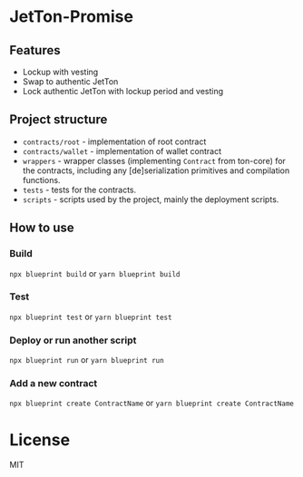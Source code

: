 # JetTon-Promise

## Features
* Lockup with vesting
* Swap to authentic JetTon
* Lock authentic JetTon with lockup period and vesting


## Project structure

-   `contracts/root` - implementation of root contract
- `contracts/wallet` - implementation of wallet contract
-   `wrappers` - wrapper classes (implementing `Contract` from ton-core) for the contracts, including any [de]serialization primitives and compilation functions.
-   `tests` - tests for the contracts.
-   `scripts` - scripts used by the project, mainly the deployment scripts.

## How to use

### Build

`npx blueprint build` or `yarn blueprint build`

### Test

`npx blueprint test` or `yarn blueprint test`

### Deploy or run another script

`npx blueprint run` or `yarn blueprint run`

### Add a new contract

`npx blueprint create ContractName` or `yarn blueprint create ContractName`

# License
MIT
